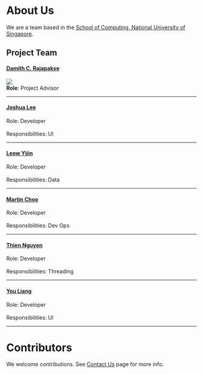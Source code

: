 # About Us

We are a team based in the [School of Computing, National University of Singapore](http://www.comp.nus.edu.sg).

## Project Team

#### [Damith C. Rajapakse](http://www.comp.nus.edu.sg/~damithch) <br>
<img src="http://www.comp.nus.edu.sg/~damithch/images/damith2.jpg"><br>
**Role**: Project Advisor

-----

#### [Joshua Lee](http://github.com/lejolly)
Role: Developer <br>  
Responsibilities: UI

-----

#### [Leow Yijin](http://github.com/yijinl) 
Role: Developer <br>  
Responsibilities: Data

-----

#### [Martin Choo](http://github.com/m133225)
Role: Developer <br>  
Responsibilities: Dev Ops

-----

#### [Thien Nguyen](https://github.com/ndt93)
 Role: Developer <br>  
 Responsibilities: Threading
 
 -----

#### [You Liang](http://github.com/yl-coder) 
 Role: Developer <br>  
 Responsibilities: UI
 
 -----

# Contributors

We welcome contributions. See [Contact Us](ContactUs.md) page for more info.